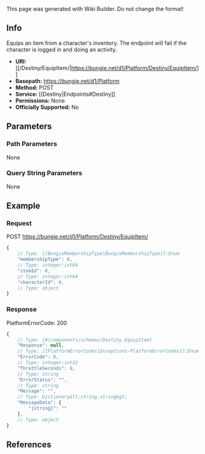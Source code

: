 <span class="wiki-builder">This page was generated with Wiki Builder. Do not change the format!</span>

## Info
Equips an item from a character's inventory. The endpoint will fail if the character is logged in and doing an activity.

* **URI:** [[/Destiny/EquipItem/|https://bungie.net/d1/Platform/Destiny/EquipItem/]]
* **Basepath:** https://bungie.net/d1/Platform
* **Method:** POST
* **Service:** [[Destiny|Endpoints#Destiny]]
* **Permissions:** None
* **Officially Supported:** No

## Parameters
### Path Parameters
None

### Query String Parameters
None

## Example
### Request
POST https://bungie.net/d1/Platform/Destiny/EquipItem/
```javascript
{
    // Type: [[BungieMembershipType|BungieMembershipType]]:Enum
    "membershipType": 0,
    // Type: integer:int64
    "itemId": 0,
    // Type: integer:int64
    "characterId": 0,
    // Type: object
}

```

### Response
PlatformErrorCode: 200
```javascript
{
    // Type: [#/components/schemas/Destiny.EquipItem]
    "Response": null,
    // Type: [[PlatformErrorCodes|Exceptions-PlatformErrorCodes]]:Enum
    "ErrorCode": 0,
    // Type: integer:int32
    "ThrottleSeconds": 0,
    // Type: string
    "ErrorStatus": "",
    // Type: string
    "Message": "",
    // Type: Dictionary&lt;string,string&gt;
    "MessageData": {
        "{string}": ""
    },
    // Type: object
}

```

## References
